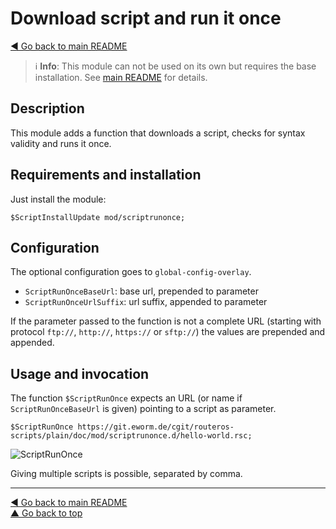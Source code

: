 Download script and run it once
===============================

[◀ Go back to main README](../../README.md)

> ℹ️️ **Info**: This module can not be used on its own but requires the base
> installation. See [main README](../../README.md) for details.

Description
-----------

This module adds a function that downloads a script, checks for syntax
validity and runs it once.

Requirements and installation
-----------------------------

Just install the module:

    $ScriptInstallUpdate mod/scriptrunonce;

Configuration
-------------

The optional configuration goes to `global-config-overlay`.

* `ScriptRunOnceBaseUrl`: base url, prepended to parameter
* `ScriptRunOnceUrlSuffix`: url suffix, appended to parameter

If the parameter passed to the function is not a complete URL (starting
with protocol `ftp://`, `http://`, `https://` or `sftp://`) the values are
prepended and appended.

Usage and invocation
--------------------

The function `$ScriptRunOnce` expects an URL (or name if
`ScriptRunOnceBaseUrl` is given) pointing to a script as parameter.

    $ScriptRunOnce https://git.eworm.de/cgit/routeros-scripts/plain/doc/mod/scriptrunonce.d/hello-world.rsc;

![ScriptRunOnce](scriptrunonce.d/scriptrunonce.avif)

Giving multiple scripts is possible, separated by comma.

---
[◀ Go back to main README](../../README.md)  
[▲ Go back to top](#top)

